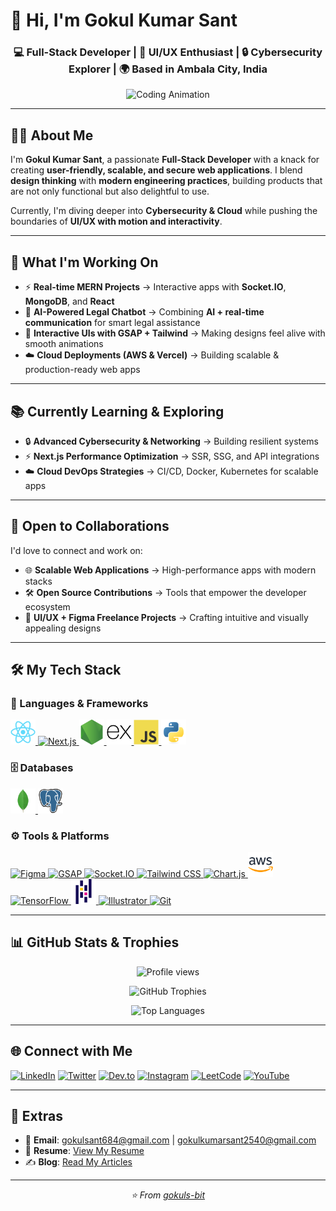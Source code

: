 # 👋 Hi, I'm Gokul Kumar Sant

<h3 align="center">💻 Full-Stack Developer | 🎨 UI/UX Enthusiast | 🔒 Cybersecurity Explorer  | 🌍 Based in Ambala City, India</h3>
 
<p align="center">
<img src="https://media0.giphy.com/media/v1.Y2lkPTc5MGI3NjExMGdqcDN4Z201MWdhbGQxbjBvM214d2h5d3YyZ2prZWZyZDFhZGEwdiZlcD12MV9naWZzX3NlYXJjaCZjdD1n/CrFLL3CnRpw5ddlBMm/giphy.webp" width="250" alt="Coding Animation" />
</p>

---

## 👨‍💻 About Me

I'm **Gokul Kumar Sant**, a passionate **Full-Stack Developer** with a knack for creating **user-friendly, scalable, and secure web applications**. I blend **design thinking** with **modern engineering practices**, building products that are not only functional but also delightful to use.

Currently, I'm diving deeper into **Cybersecurity & Cloud** while pushing the boundaries of **UI/UX with motion and interactivity**.

---

## 🚀 What I'm Working On

- ⚡ **Real-time MERN Projects** → Interactive apps with **Socket.IO**, **MongoDB**, and **React**
- 🤖 **AI-Powered Legal Chatbot** → Combining **AI + real-time communication** for smart legal assistance
- 🎨 **Interactive UIs with GSAP + Tailwind** → Making designs feel alive with smooth animations
- ☁️ **Cloud Deployments (AWS & Vercel)** → Building scalable & production-ready web apps

---

## 📚 Currently Learning & Exploring

- 🔒 **Advanced Cybersecurity & Networking** → Building resilient systems
- ⚡ **Next.js Performance Optimization** → SSR, SSG, and API integrations
- ☁️ **Cloud DevOps Strategies** → CI/CD, Docker, Kubernetes for scalable apps

---

## 🤝 Open to Collaborations

I'd love to connect and work on:

- 🌐 **Scalable Web Applications** → High-performance apps with modern stacks
- 🛠️ **Open Source Contributions** → Tools that empower the developer ecosystem
- 🎨 **UI/UX + Figma Freelance Projects** → Crafting intuitive and visually appealing designs

---

## 🛠️ My Tech Stack

### 🌟 Languages & Frameworks

<p align="left">
<a href="https://react.dev/" target="_blank" rel="noreferrer">
<img src="https://raw.githubusercontent.com/devicons/devicon/master/icons/react/react-original.svg" width="40" height="40" alt="React"/>
</a>
<a href="https://nextjs.org/" target="_blank" rel="noreferrer">
<img src="https://cdn.worldvectorlogo.com/logos/nextjs-2.svg" width="40" height="40" alt="Next.js"/>
</a>
<a href="https://nodejs.org" target="_blank" rel="noreferrer">
<img src="https://raw.githubusercontent.com/devicons/devicon/master/icons/nodejs/nodejs-original.svg" width="40" height="40" alt="Node.js"/>
</a>
<a href="https://expressjs.com" target="_blank" rel="noreferrer">
<img src="https://raw.githubusercontent.com/devicons/devicon/master/icons/express/express-original.svg" width="40" height="40" alt="Express"/>
</a>
<a href="https://developer.mozilla.org/en-US/docs/Web/JavaScript" target="_blank" rel="noreferrer">
<img src="https://raw.githubusercontent.com/devicons/devicon/master/icons/javascript/javascript-original.svg" width="40" height="40" alt="JavaScript"/>
</a>
<a href="https://www.python.org" target="_blank" rel="noreferrer">
<img src="https://raw.githubusercontent.com/devicons/devicon/master/icons/python/python-original.svg" width="40" height="40" alt="Python"/>
</a>
</p>

### 🗄️ Databases

<p align="left">
<a href="https://www.mongodb.com/" target="_blank" rel="noreferrer">
<img src="https://raw.githubusercontent.com/devicons/devicon/master/icons/mongodb/mongodb-original.svg" width="40" height="40" alt="MongoDB"/>
</a>
<a href="https://www.postgresql.org" target="_blank" rel="noreferrer">
<img src="https://raw.githubusercontent.com/devicons/devicon/master/icons/postgresql/postgresql-original.svg" width="40" height="40" alt="PostgreSQL"/>
</a>
</p>

### ⚙️ Tools & Platforms

<p align="left">
<a href="https://www.figma.com/" target="_blank" rel="noreferrer">
<img src="https://cdn.worldvectorlogo.com/logos/figma-1.svg" width="40" height="40" alt="Figma"/>
</a>
<a href="https://greensock.com/gsap/" target="_blank" rel="noreferrer">
<img src="https://www.svgrepo.com/show/373656/gsap.svg" width="40" height="40" alt="GSAP"/>
</a>
<a href="https://socket.io/" target="_blank" rel="noreferrer">
<img src="https://socket.io/images/logo.svg" width="40" height="40" alt="Socket.IO"/>
</a>
<a href="https://tailwindcss.com/" target="_blank" rel="noreferrer">
<img src="https://www.vectorlogo.zone/logos/tailwindcss/tailwindcss-icon.svg" width="40" height="40" alt="Tailwind CSS"/>
</a>
<a href="https://www.chartjs.org/" target="_blank" rel="noreferrer">
<img src="https://www.chartjs.org/media/logo-title.svg" width="40" height="40" alt="Chart.js"/>
</a>
<a href="https://aws.amazon.com" target="_blank" rel="noreferrer">
<img src="https://raw.githubusercontent.com/devicons/devicon/master/icons/amazonwebservices/amazonwebservices-original.svg" width="40" height="40" alt="AWS"/>
</a>
<a href="https://www.tensorflow.org" target="_blank" rel="noreferrer">
<img src="https://www.vectorlogo.zone/logos/tensorflow/tensorflow-icon.svg" width="40" height="40" alt="TensorFlow"/>
</a>
<a href="https://pandas.pydata.org/" target="_blank" rel="noreferrer">
<img src="https://raw.githubusercontent.com/devicons/devicon/master/icons/pandas/pandas-original.svg" width="40" height="40" alt="Pandas"/>
</a>
<a href="https://www.adobe.com/products/illustrator.html" target="_blank" rel="noreferrer">
<img src="https://www.vectorlogo.zone/logos/adobe_illustrator/adobe_illustrator-icon.svg" width="40" height="40" alt="Illustrator"/>
</a>
<a href="https://git-scm.com/" target="_blank" rel="noreferrer">
<img src="https://www.vectorlogo.zone/logos/git-scm/git-scm-icon.svg" width="40" height="40" alt="Git"/>
</a>
</p>

---

## 📊 GitHub Stats & Trophies

<p align="center">
<img src="https://komarev.com/ghpvc/?username=gokuls-bit&label=Profile%20Views&color=0e75b6&style=flat" alt="Profile views"/>
</p>

<p align="center">
<img src="https://github-profile-trophy.vercel.app/?username=gokuls-bit&theme=onedark&row=2&column=4" alt="GitHub Trophies"/>
</p>

<p align="center">
<img src="https://github-readme-stats.vercel.app/api/top-langs?username=gokuls-bit&show_icons=true&locale=en&layout=compact" alt="Top Languages"/>
</p>

---

## 🌐 Connect with Me

<p align="left">
<a href="https://www.linkedin.com/in/gokul-kumar-sant-581145205/" target="_blank"><img src="https://cdn.jsdelivr.net/npm/simple-icons@3.0.1/icons/linkedin.svg" width="30" height="30" alt="LinkedIn"/></a>
<a href="https://twitter.com/gokulsantamb" target="_blank"><img src="https://cdn.jsdelivr.net/npm/simple-icons@3.0.1/icons/twitter.svg" width="30" height="30" alt="Twitter"/></a>
<a href="https://dev.to/gokulkumarsant" target="_blank"><img src="https://cdn.jsdelivr.net/npm/simple-icons@3.0.1/icons/dev-dot-to.svg" width="30" height="30" alt="Dev.to"/></a>
<a href="https://instagram.com/gokulsantt" target="_blank"><img src="https://cdn.jsdelivr.net/npm/simple-icons@3.0.1/icons/instagram.svg" width="30" height="30" alt="Instagram"/></a>
<a href="https://www.leetcode.com/gokul_kumar_sant" target="_blank"><img src="https://cdn.jsdelivr.net/npm/simple-icons@3.0.1/icons/leetcode.svg" width="30" height="30" alt="LeetCode"/></a>
<a href="https://www.youtube.com/c/gokulsant" target="_blank"><img src="https://cdn.jsdelivr.net/npm/simple-icons@3.0.1/icons/youtube.svg" width="30" height="30" alt="YouTube"/></a>
</p>

---

## 📄 Extras

- 📧 **Email**: gokulsant684@gmail.com | gokulkumarsant2540@gmail.com
- 📄 **Resume**: [View My Resume](https://acrobat.adobe.com/id/urn:aaid:sc:AP:6ae756a3-126a-465e-adf5-d9ac3e87ca5b)
- ✍️ **Blog**: [Read My Articles](https://www.blogger.com/blog/posts/4543191805551320646?hl=en)

---

<p align="center">
  <i>⭐ From <a href="https://github.com/gokuls-bit">gokuls-bit</a></i>
</p>
